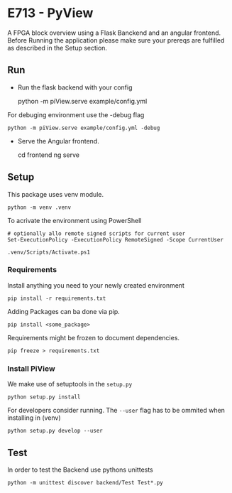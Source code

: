 # E713 - PyView

A FPGA block overview using a Flask Banckend and an angular frontend.
Before Running the application please make sure your prereqs are fulfilled as described in the Setup section.

## Run

- Run the flask backend with your config

    python -m piView.serve example/config.yml

For debuging environment use the -debug flag

    python -m piView.serve example/config.yml -debug

- Serve the Angular frontend.

    cd frontend
    ng serve



## Setup

This package uses venv module.

    python -m venv .venv

To acrivate the environment using PowerShell

    # optionally allo remote signed scripts for current user
    Set-ExecutionPolicy -ExecutionPolicy RemoteSigned -Scope CurrentUser

    .venv/Scripts/Activate.ps1

### Requirements

Install anything you need to your newly created environment

    pip install -r requirements.txt

Adding Packages can ba done via pip.

    pip install <some_package>

Requirements might be frozen to document dependencies.

    pip freeze > requirements.txt

### Install PiView

We make use of setuptools in the `setup.py`

    python setup.py install

For developers consider running. The `--user` flag has to be ommited when installing in (venv)

    python setup.py develop --user


## Test

In order to test the Backend use pythons unittests

    python -m unittest discover backend/Test Test*.py
